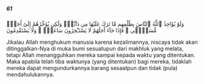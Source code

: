 ##### 61

<span class="ayah">وَلَوْ يُؤَاخِذُ ٱللَّهُ ٱلنَّاسَ بِظُلْمِهِم مَّا تَرَكَ عَلَيْهَا مِن دَآبَّةٍۢ وَلَٰكِن يُؤَخِّرُهُمْ إِلَىٰٓ أَجَلٍۢ مُّسَمًّۭى ۖ فَإِذَا جَآءَ أَجَلُهُمْ لَا يَسْتَـْٔخِرُونَ سَاعَةًۭ ۖ وَلَا يَسْتَقْدِمُونَ</span>

<span class="ayah_translation">Jikalau Allah menghukum manusia karena kezalimannya, niscaya tidak akan ditinggalkan-Nya di muka bumi sesuatupun dari makhluk yang melata, tetapi Allah menangguhkan mereka sampai kepada waktu yang ditentukan. Maka apabila telah tiba waktunya (yang ditentukan) bagi mereka, tidaklah mereka dapat mengundurkannya barang sesaatpun dan tidak (pula) mendahulukannya.</span>
